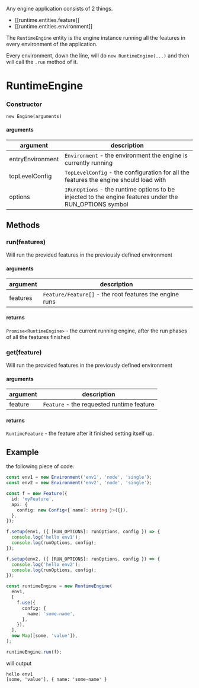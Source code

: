 Any engine application consists of 2 things.

- [[runtime.entities.feature]]
- [[runtime.entities.environment]]

The `RuntimeEngine` entity is the engine instance running all the features in every environment of the application.

Every environment, down the line, will do `new RuntimeEngine(...)` and then will call the `.run` method of it.

# RuntimeEngine

### **Constructor**

`new Engine(arguments)`

#### arguments

| argument         | description                                                                                            |
| ---------------- | ------------------------------------------------------------------------------------------------------ |
| entryEnvironment | `Environment` - the environment the engine is currently running                                        |
| topLevelConfig   | `TopLevelConfig` - the configuration for all the features the engine should load with                  |
| options          | `IRunOptions` - the runtime options to be injected to the engine features under the RUN_OPTIONS symbol |

## Methods

### **run(features)**

Will run the provided features in the previously defined environment

#### arguments

| argument | description                                             |
| -------- | ------------------------------------------------------- |
| features | `Feature/Feature[]` - the root features the engine runs |

#### returns

`Promise<RuntimeEngine>` - the current running engine, after the run phases of all the features finished

### **get(feature)**

Will run the provided features in the previously defined environment

#### arguments

| argument | description                               |
| -------- | ----------------------------------------- |
| feature  | `Feature` - the requested runtime feature |

#### returns

`RuntimeFeature` - the feature after it finished setting itself up.

## Example

the following piece of code:

```ts
const env1 = new Environment('env1', 'node', 'single');
const env2 = new Environment('env2', 'node', 'single');

const f = new Feature({
  id: 'myFeature',
  api: {
    config: new Config<{ name?: string }>({}),
  },
});

f.setup(env1, ({ [RUN_OPTIONS]: runOptions, config }) => {
  console.log('hello env1');
  console.log(runOptions, config);
});

f.setup(env2, ({ [RUN_OPTIONS]: runOptions, config }) => {
  console.log('hello env2');
  console.log(runOptions, config);
});

const runtimeEngine = new RuntimeEngine(
  env1,
  [
    f.use({
      config: {
        name: 'some-name',
      },
    }),
  ],
  new Map([some, 'value']),
);

runtimeEngine.run(f);
```

will output

```
hello env1
[some, 'value'], { name: 'some-name' }
```

